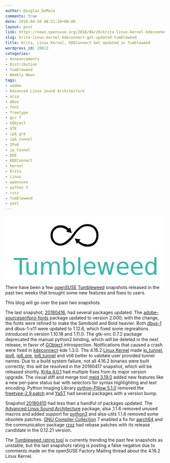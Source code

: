 ```yaml
---
author: Douglas DeMaio
comments: true
date: 2018-04-20 08:51:20+00:00
layout: post
link: https://news.opensuse.org/2018/04/20/krita-linux-kernel-kdeconnect-get-updated-tumbleweed/
slug: krita-linux-kernel-kdeconnect-get-updated-tumbleweed
title: Krita, Linux Kernel, KDEConnect Get Updated in Tumbleweed
wordpress_id: 20813
categories:
- Announcements
- Distribution
- Tumbleweed
- Weekly News
tags:
- adobe
- Advanced Linux Sound Architecture
- alsa
- dbus
- font
- freetype
- gcc 7
- GObject
- GTK
- ip6_gre
- ip6_tunnel
- IPv6
- ip_tunnel
- KDE
- KDEConnect
- kernel
- Krita
- Linux
- opensuse
- python 3
- rzsz
- Tumbleweed
- yast
---
```


![](/wp-content/uploads/2015/10/Tumbleweed-black-green.png)There have been a few [openSUSE](https://www.opensuse.org/) [Tumbleweed](https://en.opensuse.org/Portal:Tumbleweed) snapshots released in the past two weeks that brought some new features and fixes to users.

This blog will go over the past two snapshots.

The last snapshot, [20180416](https://lists.opensuse.org/opensuse-factory/2018-04/msg00664.html), had several packages updated. The [adobe-sourceserifpro-fonts](https://github.com/adobe-fonts/source-serif-pro) package updated to version 2.000; with the change, the fonts were refined to make the Semibold and Bold heavier. Both [dbus-1](https://dbus.freedesktop.org/) and dbus-1-x11 were updated to 1.12.6, which fixed some regreations introduced in version 1.10.18 and 1.11.0. The gtk-vnc 0.7.2 package deprecated the manual python2 binding, which will be deleted in the next release, in favor of [GObject](https://en.wikipedia.org/wiki/GObject) introspection. Notifications that caused a crash were fixed in [kdeconnect](https://community.kde.org/KDEConnect)-kde 1.3.0. The 4.16.2 [Linux Kernel](https://www.kernel.org/) made [ip_tunnel](https://en.wikipedia.org/wiki/IP_tunnel), [ipv6](https://en.wikipedia.org/wiki/IPv6), [ip6_gre](https://github.com/torvalds/linux/blob/master/net/ipv6/ip6_gre.c), [ip6_tunnel](https://github.com/torvalds/linux/blob/master/net/ipv6/ip6_tunnel.c) and vti6 better to validate user provided tunnel names. Due to a build system failure, not all 4.16.2 binaries were built correctly; this will be resolved in the 20180417 snapshot, which will be released shortly. [Krita 4.0.1](https://krita.org/en/item/krita-4-0-1-released/) had multiple fixes from its major version upgrade. The visual diff and merge tool [meld 3.19.0](http://meldmerge.org/) added new features like a new per-pane status bar with selectors for syntax highlighting and text encoding. Python Imaging Library [python-Pillow 5.1.0](https://pypi.python.org/pypi/Pillow/5.1.0) removed the [freetype-2.9.patch](https://www.freetype.org/) and [YaST](https://en.wikipedia.org/wiki/YaST) had several packages with a version bump.

Snapshot [20180410](https://lists.opensuse.org/opensuse-factory/2018-04/msg00435.html) had less than a handful of packages updated. The [Advanced Linux Sound Architecture](https://www.alsa-project.org/) package, alsa ,1.1.6 removed unused macros and added support for [python3](https://www.python.org) and alsa-utils 1.1.6 removed some obsolete patches. [GNU Compiler Collection](https://gcc.gnu.org/) 7 enabled a fix for [aarch64](https://en.wikipedia.org/wiki/ARM_architecture) and the communication package [rzsz](https://ohse.de/uwe/software/lrzsz.html) had rebase patches with its release candidate in the 0.12.21 version.

The [Tumbleweed rating tool](http://review.tumbleweed.boombatower.com/) is currently trending the past few snapshots as unstable, but the last snapshots rating is posting a false negative due to comments made on the openSUSE Factory Mailing thread about the 4.16.2 Linux Kernel.
